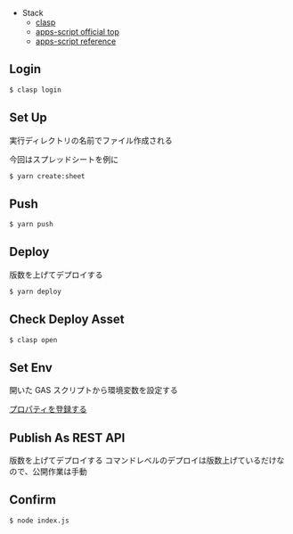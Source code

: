 - Stack
  - [clasp](https://github.com/google/clasp)
  - [apps-script official top](https://developers.google.com/apps-script)
  - [apps-script reference](https://developers.google.com/apps-script/reference)

## Login

```bash
$ clasp login
```

## Set Up

実行ディレクトリの名前でファイル作成される

今回はスプレッドシートを例に

```bash
$ yarn create:sheet
```

## Push

```bash
$ yarn push
```


## Deploy

版数を上げてデプロイする

```bash
$ yarn deploy
```

## Check Deploy Asset

```bash
$ clasp open
```

## Set Env

開いた GAS スクリプトから環境変数を設定する

[プロパティを登録する](https://qiita.com/massa-potato/items/2209ff367d65c5dd6181#%EF%BC%92%E3%83%97%E3%83%AD%E3%83%91%E3%83%86%E3%82%A3%E3%82%92%E7%99%BB%E9%8C%B2%E3%81%99%E3%82%8B)

## Publish As REST API

版数を上げてデプロイする
コマンドレベルのデプロイは版数上げているだけなので、公開作業は手動

## Confirm

```bash
$ node index.js
```